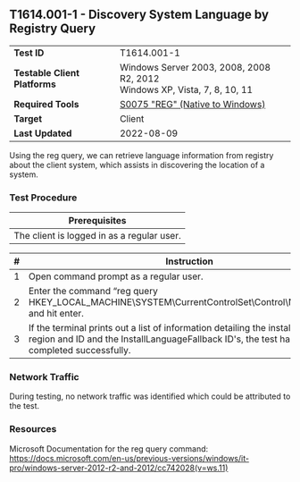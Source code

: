 ## T1614.001-1 - Discovery System Language by Registry Query
|||
|-|-|
|**Test ID**|T1614.001-1|
|**Testable Client Platforms**|Windows Server 2003, 2008, 2008 R2, 2012<br>Windows XP, Vista, 7, 8, 10, 11|
|**Required Tools**|[S0075 "REG" (Native to Windows)](https://attack.mitre.org/software/S0075/)|
|**Target**|Client|
|**Last Updated**|2022-08-09|

Using the reg query, we can retrieve language information from registry about the client system, which assists in discovering the location of a system.

### Test Procedure
|Prerequisites|
|-|
|The client is logged in as a regular user.|

|#|Instruction|
|-|-|
|1|Open command prompt as a regular user.|
|2|Enter the command “reg query HKEY_LOCAL_MACHINE\SYSTEM\CurrentControlSet\Control\Nls\Language” and hit enter.|
|3|If the terminal prints out a list of information detailing the install langauge region and ID and the InstallLanguageFallback ID's, the test has been completed successfully.|

<!-- TODO ADD IMAGE -->

### Network Traffic
During testing, no network traffic was identified which could be attributed to the test.

### Resources
Microsoft Documentation for the reg query command: https://docs.microsoft.com/en-us/previous-versions/windows/it-pro/windows-server-2012-r2-and-2012/cc742028(v=ws.11) 